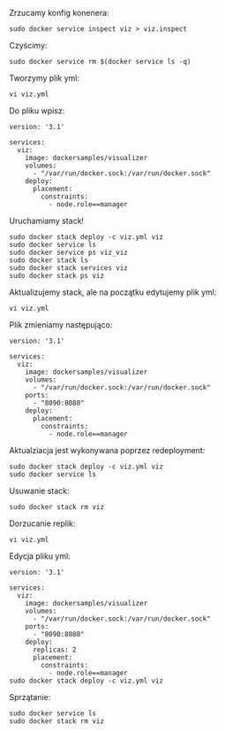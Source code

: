 Zrzucamy konfig konenera:
```
sudo docker service inspect viz > viz.inspect
```
Czyścimy:
```
sudo docker service rm $(docker service ls -q)
```
Tworzymy plik yml:
```
vi viz.yml
```
Do pliku wpisz:
```
version: '3.1'

services:
  viz:
    image: dockersamples/visualizer
    volumes:
      - "/var/run/docker.sock:/var/run/docker.sock"
    deploy:
      placement:
        constraints:
          - node.role==manager 
```
Uruchamiamy stack!
```
sudo docker stack deploy -c viz.yml viz
sudo docker service ls
sudo docker service ps viz_viz
sudo docker stack ls
sudo docker stack services viz
sudo docker stack ps viz
```
Aktualizujemy stack, ale na początku edytujemy plik yml:
```
vi viz.yml
```
Plik zmieniamy następująco:
```
version: '3.1'

services:
  viz:
    image: dockersamples/visualizer
    volumes:
      - "/var/run/docker.sock:/var/run/docker.sock"
    ports:
      - "8090:8080"
    deploy:
      placement:
        constraints:
          - node.role==manager
```
Aktualziacja jest wykonywana poprzez redeployment:
```
sudo docker stack deploy -c viz.yml viz
sudo docker service ls
```
Usuwanie stack:
```
sudo docker stack rm viz
```
Dorzucanie replik:
```
vi viz.yml
```
Edycja pliku yml:
```
version: '3.1'

services:
  viz:
    image: dockersamples/visualizer
    volumes:
      - "/var/run/docker.sock:/var/run/docker.sock"
    ports:
      - "8090:8080"
    deploy:
      replicas: 2
      placement:
        constraints:
          - node.role==manager      
sudo docker stack deploy -c viz.yml viz
```
Sprzątanie:
```
sudo docker service ls
sudo docker stack rm viz
```
